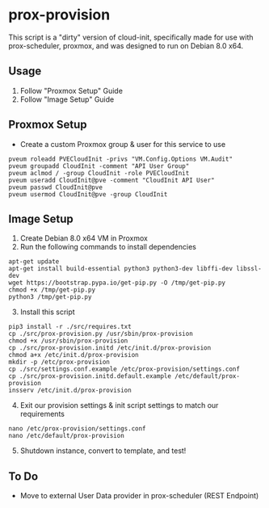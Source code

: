 prox-provision
====

This script is a "dirty" version of cloud-init, specifically made for use with
prox-scheduler, proxmox, and was designed to run on Debian 8.0 x64.

Usage
----
 1. Follow "Proxmox Setup" Guide
 2. Follow "Image Setup" Guide

Proxmox Setup
----
  * Create a custom Proxmox group & user for this service to use
  
  ```
  pveum roleadd PVECloudInit -privs "VM.Config.Options VM.Audit"
  pveum groupadd CloudInit -comment "API User Group"
  pveum aclmod / -group CloudInit -role PVECloudInit
  pveum useradd CloudInit@pve -comment "CloudInit API User"
  pveum passwd CloudInit@pve
  pveum usermod CloudInit@pve -group CloudInit
  ```

Image Setup
----
  1. Create Debian 8.0 x64 VM in Proxmox
  2. Run the following commands to install dependencies
  
    
    apt-get update
    apt-get install build-essential python3 python3-dev libffi-dev libssl-dev
    wget https://bootstrap.pypa.io/get-pip.py -O /tmp/get-pip.py
    chmod +x /tmp/get-pip.py
    python3 /tmp/get-pip.py
    
    
  3. Install this script
  
    
    pip3 install -r ./src/requires.txt
    cp ./src/prox-provision.py /usr/sbin/prox-provision
    chmod +x /usr/sbin/prox-provision
    cp ./src/prox-provision.initd /etc/init.d/prox-provision
    chmod a+x /etc/init.d/prox-provision
    mkdir -p /etc/prox-provision
    cp ./src/settings.conf.example /etc/prox-provision/settings.conf
    cp ./src/prox-provision.initd.default.example /etc/default/prox-provision
    insserv /etc/init.d/prox-provision
    
    
  4. Exit our provision settings & init script settings to match our requirements
  
    
    nano /etc/prox-provision/settings.conf
    nano /etc/default/prox-provision
    
    
  5. Shutdown instance, convert to template, and test!

To Do
----
  * Move to external User Data provider in prox-scheduler (REST Endpoint)
